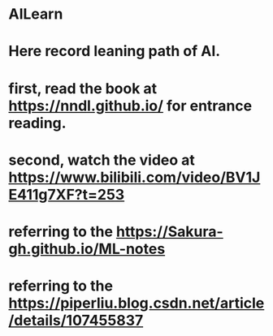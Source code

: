 # AILearn

# Here record leaning path of AI.

# first, read the book at https://nndl.github.io/ for entrance reading.

# second, watch the video at https://www.bilibili.com/video/BV1JE411g7XF?t=253 

#  referring to the https://Sakura-gh.github.io/ML-notes 

#  referring to the https://piperliu.blog.csdn.net/article/details/107455837 
